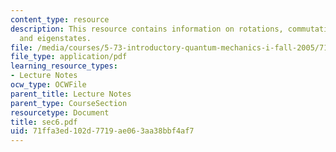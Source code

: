 ```yaml
---
content_type: resource
description: This resource contains information on rotations, commutation relations,
  and eigenstates.
file: /media/courses/5-73-introductory-quantum-mechanics-i-fall-2005/71ffa3ed102d7719ae063aa38bbf4af7_sec6.pdf
file_type: application/pdf
learning_resource_types:
- Lecture Notes
ocw_type: OCWFile
parent_title: Lecture Notes
parent_type: CourseSection
resourcetype: Document
title: sec6.pdf
uid: 71ffa3ed-102d-7719-ae06-3aa38bbf4af7
---
```


